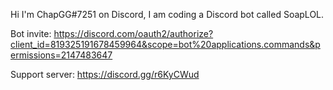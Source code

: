 Hi I'm ChapGG#7251 on Discord, I am coding a
Discord bot called SoapLOL. 

Bot invite: https://discord.com/oauth2/authorize?client_id=819325191678459964&scope=bot%20applications.commands&permissions=2147483647

Support server: https://discord.gg/r6KyCWud
